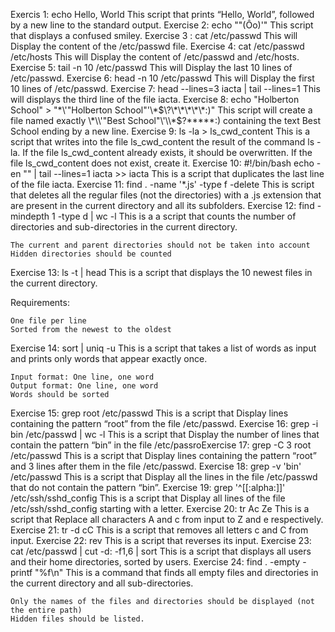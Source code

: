 Exercis 1: echo Hello, World This script that prints “Hello, World”, followed by a new line to the standard output.
Exercise 2: echo "\"(Ôo)'" This script that displays a confused smiley.
Exercise 3 : cat /etc/passwd This will Display the content of the /etc/passwd file.
Exercise 4: cat /etc/passwd /etc/hosts This will Display the content of /etc/passwd and /etc/hosts.
Exercise 5: tail -n 10 /etc/passwd This will Display the last 10 lines of /etc/passwd.
Exercise 6: head -n 10 /etc/passwd This will Display the first 10 lines of /etc/passwd.
Exercise 7: head --lines=3 iacta | tail --lines=1 This will displays the third line of the file iacta.
Exercise 8: echo "Holberton School" > "\*\\\'\"Holberton School\"\'\\\*$\?\*\*\*\*\*:)" This script will create a file named exactly \*\\'"Best School"\'\\*$\?\*\*\*\*\*:) containing the text Best School ending by a new line.
Exercise 9: ls -la > ls_cwd_content This is a script that writes into the file ls_cwd_content the result of the command ls -la. If the file ls_cwd_content already exists, it should be overwritten. If the file ls_cwd_content does not exist, create it.
Exercise 10: #!/bin/bash
echo -en "" | tail --lines=1 iacta >> iacta This is a script that duplicates the last line of the file iacta.
Exercise 11: find . -name '*.js' -type f -delete This is script that deletes all the regular files (not the directories) with a .js extension that are present in the current directory and all its subfolders.
Exercise 12: find -mindepth 1 -type d | wc -l This is a a script that counts the number of directories and sub-directories in the current directory.

    The current and parent directories should not be taken into account
    Hidden directories should be counted
Exercise 13: ls -t | head This is a script that displays the 10 newest files in the current directory.

Requirements:

    One file per line
    Sorted from the newest to the oldest
Exercise 14: sort | uniq -u This is a script that takes a list of words as input and prints only words that appear exactly once.

    Input format: One line, one word
    Output format: One line, one word
    Words should be sorted
Exercise 15: grep root /etc/passwd This is a script that Display lines containing the pattern “root” from the file /etc/passwd.
Exercise 16: grep -i bin /etc/passwd | wc -l This is a script that Display the number of lines that contain the pattern “bin” in the file /etc/passroExercise 17: grep -C 3 root /etc/passwd This is a script that Display lines containing the pattern “root” and 3 lines after them in the file /etc/passwd.
Exercise 18: grep -v 'bin' /etc/passwd This is a script that Display all the lines in the file /etc/passwd that do not contain the pattern “bin”.
Exercise 19: grep '^[[:alpha:]]' /etc/ssh/sshd_config This is a script that Display all lines of the file /etc/ssh/sshd_config starting with a letter.
Exercise 20: tr Ac Ze This is a script that Replace all characters A and c from input to Z and e respectively.
Exercise 21: tr -d cC This is a script that removes all letters c and C from input.
Exercise 22: rev This is a script that reverses its input.
Exercise 23: cat /etc/passwd | cut -d: -f1,6 | sort This is a script that displays all users and their home directories, sorted by users.
Exercise 24: find . -empty -printf "%f\n" This is a command that finds all empty files and directories in the current directory and all sub-directories.

    Only the names of the files and directories should be displayed (not the entire path)
    Hidden files should be listed.
